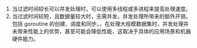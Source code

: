 1. 当过滤时间较长可以并发处理时，可以使用多线程或多进程来提高处理速度。
2. 当过滤时间较短，且数据量较大时，无需并发，并发处理所带来的额外开销，包括 goroutine 的创建、调度和同步。，在处理大规模数据集时，并发处理并未带来性能上的优势，甚至可能会降低性能，这取决于具体的应用场景和机器硬件能力。